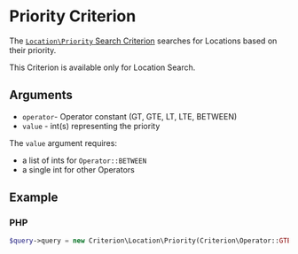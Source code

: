 # Priority Criterion

The [`Location\Priority` Search Criterion](../../api/php_api/php_api_reference/classes/Ibexa-Contracts-Core-Repository-Values-Content-Query-Criterion-Location-Priority.html)
searches for Locations based on their priority.

This Criterion is available only for Location Search.

## Arguments

- `operator`- Operator constant (GT, GTE, LT, LTE, BETWEEN)
- `value` - int(s) representing the priority

The `value` argument requires:

- a list of ints for `Operator::BETWEEN`
- a single int for other Operators

## Example

### PHP

``` php
$query->query = new Criterion\Location\Priority(Criterion\Operator::GTE, 50);
```
